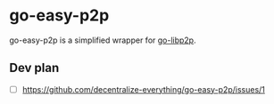 # go-easy-p2p
go-easy-p2p is a simplified wrapper for [go-libp2p](https://github.com/libp2p/go-libp2p).

## Dev plan

- [ ] https://github.com/decentralize-everything/go-easy-p2p/issues/1
